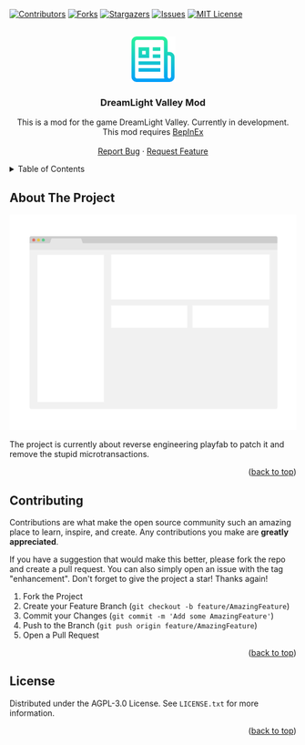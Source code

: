 <a name="readme-top"></a>

[![Contributors][contributors-shield]][contributors-url]
[![Forks][forks-shield]][forks-url]
[![Stargazers][stars-shield]][stars-url]
[![Issues][issues-shield]][issues-url]
[![MIT License][license-shield]][license-url]

<br />
<div align="center">
  <a href="https://github.com/Subtixx/DreamlightValley">
    <img src="images/logo.png" alt="Logo" width="80" height="80">
  </a>

  <h3 align="center">DreamLight Valley Mod</h3>

  <p align="center">
    This is a mod for the game DreamLight Valley. Currently in development.
    <br />
    This mod requires <a href="https://docs.bepinex.dev/master/articles/user_guide/installation/index.html">BepInEx</a>
    <br />
    <br />
    <a href="https://github.com/Subtixx/DreamlightValley/issues">Report Bug</a>
    ·
    <a href="https://github.com/Subtixx/DreamlightValley/issues">Request Feature</a>
  </p>
</div>



<!-- TABLE OF CONTENTS -->
<details>
  <summary>Table of Contents</summary>
  <ol>
    <li>
      <a href="#about-the-project">About The Project</a>
    </li>
    <li><a href="#contributing">Contributing</a></li>
    <li><a href="#license">License</a></li>
  </ol>
</details>

## About The Project

[![Product Name Screen Shot][product-screenshot]](https://example.com)

The project is currently about reverse engineering playfab to patch it and remove the stupid microtransactions.

<p align="right">(<a href="#readme-top">back to top</a>)</p>

## Contributing

Contributions are what make the open source community such an amazing place to learn, inspire, and create. Any contributions you make are **greatly appreciated**.

If you have a suggestion that would make this better, please fork the repo and create a pull request. You can also simply open an issue with the tag "enhancement".
Don't forget to give the project a star! Thanks again!

1. Fork the Project
2. Create your Feature Branch (`git checkout -b feature/AmazingFeature`)
3. Commit your Changes (`git commit -m 'Add some AmazingFeature'`)
4. Push to the Branch (`git push origin feature/AmazingFeature`)
5. Open a Pull Request

<p align="right">(<a href="#readme-top">back to top</a>)</p>

## License

Distributed under the AGPL-3.0 License. See `LICENSE.txt` for more information.

<p align="right">(<a href="#readme-top">back to top</a>)</p>

[contributors-shield]: https://img.shields.io/github/contributors/Subtixx/DreamlightValley.svg?style=for-the-badge
[contributors-url]: https://github.com/Subtixx/DreamlightValley/graphs/contributors
[forks-shield]: https://img.shields.io/github/forks/Subtixx/DreamlightValley.svg?style=for-the-badge
[forks-url]: https://github.com/Subtixx/DreamlightValley/network/members
[stars-shield]: https://img.shields.io/github/stars/Subtixx/DreamlightValley.svg?style=for-the-badge
[stars-url]: https://github.com/Subtixx/DreamlightValley/stargazers
[issues-shield]: https://img.shields.io/github/issues/Subtixx/DreamlightValley.svg?style=for-the-badge
[issues-url]: https://github.com/Subtixx/DreamlightValley/issues
[license-shield]: https://img.shields.io/github/license/Subtixx/DreamlightValley.svg?style=for-the-badge
[license-url]: https://github.com/Subtixx/DreamlightValley/blob/master/LICENSE.txt
[product-screenshot]: images/screenshot.png
